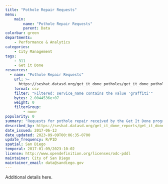 ```yaml
---
title: "Pothole Repair Requests"
menu:
    main:
        name: "Pothole Repair Requests"
        parent: Data
colorbar: green
departments: 
    - Performance & Analytics
categories:
    - City Management
tags:
    - 311
    - Get it Done
resources:
  - name: "Pothole Repair Requests"
    url: >-
      https://seshat.datasd.org/get_it_done_potholes/get_it_done_pothole_requests_datasd.csv
    format: csv
    filter: "Filtered: service_name contains the value 'graffiti'"
    bytes: 2.0044536e+07
    weight: 0
    filterGroup: 
        - none
popularity: 0
summary: "Requests for pothole repair received by the Get It Done program."
described_by: https://seshat.datasd.org/get_it_done_reports/get_it_done_requests_dictionary_datasd.csv
date_issued: 2017-06-13
date_updated: 2023-09-09T00:06:35-0700
update_frequency: R/P1D
spatial: San Diego
temporal: 2017-01-09/2023-10-02
license: http://www.opendefinition.org/licenses/odc-pddl
maintainer: City of San Diego
maintainer_email: data@sandiego.gov
---
```


Additional details here.